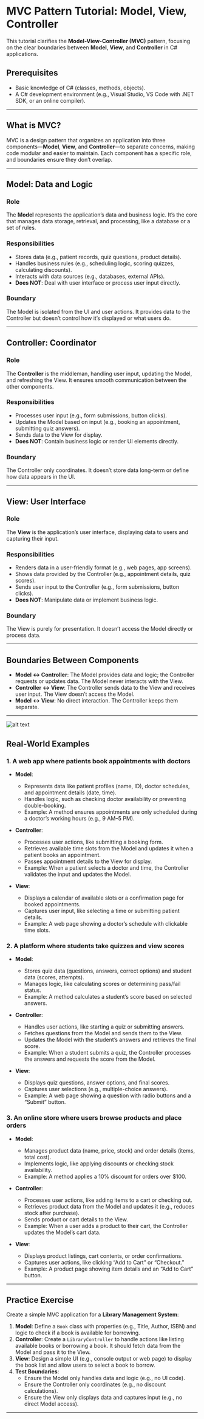 # MVC Pattern Tutorial: Model, View, Controller

This tutorial clarifies the **Model-View-Controller (MVC)** pattern, focusing on the clear boundaries between **Model**, **View**, and **Controller** in C# applications.

## Prerequisites
- Basic knowledge of C# (classes, methods, objects).
- A C# development environment (e.g., Visual Studio, VS Code with .NET SDK, or an online compiler).

---

## What is MVC?

MVC is a design pattern that organizes an application into three components—**Model**, **View**, and **Controller**—to separate concerns, making code modular and easier to maintain. Each component has a specific role, and boundaries ensure they don’t overlap.

---

## Model: Data and Logic

### Role
The **Model** represents the application’s data and business logic. It’s the core that manages data storage, retrieval, and processing, like a database or a set of rules.

### Responsibilities
- Stores data (e.g., patient records, quiz questions, product details).
- Handles business rules (e.g., scheduling logic, scoring quizzes, calculating discounts).
- Interacts with data sources (e.g., databases, external APIs).
- **Does NOT**: Deal with user interface or process user input directly.

### Boundary
The Model is isolated from the UI and user actions. It provides data to the Controller but doesn’t control how it’s displayed or what users do.

---

## Controller: Coordinator

### Role
The **Controller** is the middleman, handling user input, updating the Model, and refreshing the View. It ensures smooth communication between the other components.

### Responsibilities
- Processes user input (e.g., form submissions, button clicks).
- Updates the Model based on input (e.g., booking an appointment, submitting quiz answers).
- Sends data to the View for display.
- **Does NOT**: Contain business logic or render UI elements directly.

### Boundary
The Controller only coordinates. It doesn’t store data long-term or define how data appears in the UI.

---

## View: User Interface

### Role
The **View** is the application’s user interface, displaying data to users and capturing their input.

### Responsibilities
- Renders data in a user-friendly format (e.g., web pages, app screens).
- Shows data provided by the Controller (e.g., appointment details, quiz scores).
- Sends user input to the Controller (e.g., form submissions, button clicks).
- **Does NOT**: Manipulate data or implement business logic.

### Boundary
The View is purely for presentation. It doesn’t access the Model directly or process data.

---

## Boundaries Between Components

- **Model ↔ Controller**: The Model provides data and logic; the Controller requests or updates data. The Model never interacts with the View.
- **Controller ↔ View**: The Controller sends data to the View and receives user input. The View doesn’t access the Model.
- **Model ↔ View**: No direct interaction. The Controller keeps them separate.

---
![alt text](../image-17.png)
## Real-World Examples

### 1. A web app where patients book appointments with doctors

- **Model**:
  - Represents data like patient profiles (name, ID), doctor schedules, and appointment details (date, time).
  - Handles logic, such as checking doctor availability or preventing double-booking.
  - Example: A method ensures appointments are only scheduled during a doctor’s working hours (e.g., 9 AM–5 PM).

- **Controller**:
  - Processes user actions, like submitting a booking form.
  - Retrieves available time slots from the Model and updates it when a patient books an appointment.
  - Passes appointment details to the View for display.
  - Example: When a patient selects a doctor and time, the Controller validates the input and updates the Model.

- **View**:
  - Displays a calendar of available slots or a confirmation page for booked appointments.
  - Captures user input, like selecting a time or submitting patient details.
  - Example: A web page showing a doctor’s schedule with clickable time slots.

### 2.  A platform where students take quizzes and view scores

- **Model**:
  - Stores quiz data (questions, answers, correct options) and student data (scores, attempts).
  - Manages logic, like calculating scores or determining pass/fail status.
  - Example: A method calculates a student’s score based on selected answers.

- **Controller**:
  - Handles user actions, like starting a quiz or submitting answers.
  - Fetches questions from the Model and sends them to the View.
  - Updates the Model with the student’s answers and retrieves the final score.
  - Example: When a student submits a quiz, the Controller processes the answers and requests the score from the Model.

- **View**:
  - Displays quiz questions, answer options, and final scores.
  - Captures user selections (e.g., multiple-choice answers).
  - Example: A web page showing a question with radio buttons and a “Submit” button.

### 3. An online store where users browse products and place orders

- **Model**:
  - Manages product data (name, price, stock) and order details (items, total cost).
  - Implements logic, like applying discounts or checking stock availability.
  - Example: A method applies a 10% discount for orders over $100.

- **Controller**:
  - Processes user actions, like adding items to a cart or checking out.
  - Retrieves product data from the Model and updates it (e.g., reduces stock after purchase).
  - Sends product or cart details to the View.
  - Example: When a user adds a product to their cart, the Controller updates the Model’s cart data.

- **View**:
  - Displays product listings, cart contents, or order confirmations.
  - Captures user actions, like clicking “Add to Cart” or “Checkout.”
  - Example: A product page showing item details and an “Add to Cart” button.

---

## Practice Exercise

Create a simple MVC application for a **Library Management System**:
1. **Model**: Define a `Book` class with properties (e.g., Title, Author, ISBN) and logic to check if a book is available for borrowing.
2. **Controller**: Create a `LibraryController` to handle actions like listing available books or borrowing a book. It should fetch data from the Model and pass it to the View.
3. **View**: Design a simple UI (e.g., console output or web page) to display the book list and allow users to select a book to borrow.
4. **Test Boundaries**:
   - Ensure the Model only handles data and logic (e.g., no UI code).
   - Ensure the Controller only coordinates (e.g., no discount calculations).
   - Ensure the View only displays data and captures input (e.g., no direct Model access).

---